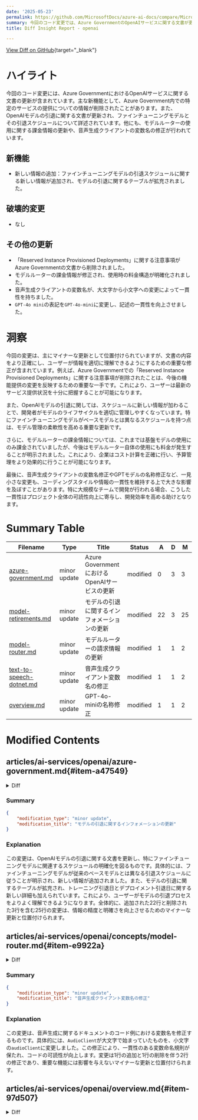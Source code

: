 ```yaml
---
date: '2025-05-23'
permalink: https://github.com/MicrosoftDocs/azure-ai-docs/compare/MicrosoftDocs:aedda49...MicrosoftDocs:2512fb2
summary: 今回のコード変更では、Azure GovernmentのOpenAIサービスに関する文書が更新され、特定のサービス提供情報が削除されました。ファインチューニングモデルの引退スケジュールに関する新しい情報が追加され、モデルルーターの課金情報が明確化されました。また、音声生成クライアントの変数名が修正され、表記の一貫性が向上しました。全体として、ユーザーが情報をより正確に理解できるようにするための重要な更新が含まれています。
title: Diff Insight Report - openai

---
```


[View Diff on GitHub](https://github.com/MicrosoftDocs/azure-ai-docs/compare/MicrosoftDocs:aedda49...MicrosoftDocs:2512fb2){target="_blank"}

# ハイライト

今回のコード変更には、Azure GovernmentにおけるOpenAIサービスに関する文書の更新が含まれています。主な新機能として、Azure Government内での特定のサービスの提供についての情報が削除されたことがあります。また、OpenAIモデルの引退に関する文書が更新され、ファインチューニングモデルとその引退スケジュールについて詳述されています。他にも、モデルルーターの使用に関する課金情報の更新や、音声生成クライアントの変数名の修正が行われています。

## 新機能

- 新しい情報の追加：ファインチューニングモデルの引退スケジュールに関する新しい情報が追加され、モデルの引退に関するテーブルが拡充されました。
  
## 破壊的変更

- なし

## その他の更新

- 「Reserved Instance Provisioned Deployments」に関する注意事項がAzure Governmentの文書から削除されました。
- モデルルーターの課金情報が修正され、使用時の料金構造が明確化されました。
- 音声生成クライアントの変数名が、大文字から小文字への変更によって一貫性を持ちました。
- `GPT-4o mini`の表記を`GPT-4o-mini`に変更し、記述の一貫性を向上させました。

# 洞察

今回の変更は、主にマイナーな更新として位置付けられていますが、文書の内容をより正確にし、ユーザーが情報を適切に理解できるようにするための重要な修正が含まれています。例えば、Azure Governmentでの「Reserved Instance Provisioned Deployments」に関する注意事項が削除されたことは、今後の機能提供の変更を反映するための重要な一手です。これにより、ユーザーは最新のサービス提供状況を十分に把握することが可能になります。

また、OpenAIモデルの引退に関しては、スケジュールに新しい情報が加わることで、開発者がモデルのライフサイクルを適切に管理しやすくなっています。特にファインチューニングモデルがベースモデルとは異なるスケジュールを持つ点は、モデル管理の柔軟性を高める重要な更新です。

さらに、モデルルーターの課金情報については、これまでは基盤モデルの使用にのみ課金されていましたが、今後はモデルルーター自体の使用にも料金が発生することが明示されました。これにより、企業はコスト計算を正確に行い、予算管理をより効果的に行うことが可能になります。

最後に、音声生成クライアントの変数名修正やGPTモデルの名称修正など、一見小さな変更も、コーディングスタイルや情報の一貫性を維持する上で大きな影響を及ぼすことがあります。特に大規模なチームで開発が行われる場合、こうした一貫性はプロジェクト全体の可読性向上に寄与し、開発効率を高める助けとなります。

# Summary Table
|  Filename  | Type |    Title    | Status | A  | D  | M  |
|------------|------|-------------|--------|----|----|----|
| [azure-government.md](#item-a47549) | minor update | Azure GovernmentにおけるOpenAIサービスの更新 | modified | 0 | 3 | 3 | 
| [model-retirements.md](#item-03fc2e) | minor update | モデルの引退に関するインフォメーションの更新 | modified | 22 | 3 | 25 | 
| [model-router.md](#item-e9922a) | minor update | モデルルーターの請求情報の更新 | modified | 1 | 1 | 2 | 
| [text-to-speech-dotnet.md](#item-fea66a) | minor update | 音声生成クライアント変数名の修正 | modified | 1 | 1 | 2 | 
| [overview.md](#item-97d507) | minor update | GPT-4o-miniの名称修正 | modified | 1 | 1 | 2 | 


# Modified Contents
## articles/ai-services/openai/azure-government.md{#item-a47549}

<details>
<summary>Diff</summary>
````diff
@@ -49,9 +49,6 @@ To request quota increases for these models, submit a request at [https://aka.ms
 | usgovarizona  | ✅ | - | - | ✅ |
 | usgovvirginia | ✅ | - | - | ✅ |
 
-> [!IMPORTANT]
-> Reserved Instance Provisioned Deployments are now available in Azure Government as of May 2025. Refer to [Provisioned Managed Offering in Azure Government](./concepts/gov-provisioned.md) for more details.
-
 <br>
 
 ## Azure OpenAI features
````
</details>

### Summary

```json
{
    "modification_type": "minor update",
    "modification_title": "Azure GovernmentにおけるOpenAIサービスの更新"
}
```

### Explanation
この変更は、Azure Governmentに関するOpenAIサービスの文書において、重要な情報を更新したものです。特に、2025年5月からAzure Governmentで利用可能になる「Reserved Instance Provisioned Deployments」に関する注意事項が削除されました。この deletion は、最新の機能やサービスの展開を反映し、より正確な情報を提供することを目的としています。変更された箇所は3行で、内容に大きな影響を与えないマイナーな更新です。

## articles/ai-services/openai/concepts/model-retirements.md{#item-03fc2e}

<details>
<summary>Diff</summary>
````diff
@@ -87,15 +87,15 @@ For more information on how to manage model upgrades and migrations for provisio
 > [!NOTE]
 > Not all models go through a deprecation period prior to retirement. Some models/versions only have a retirement date.
 >
-> **Fine-tuned models** are subject to the same deprecation and retirement schedule as their equivalent base model.
+> **Fine-tuned models** are subject to a [different](#fine-tuned-models) deprecation and retirement schedule from their equivalent base model.
 
 These models are currently available for use in Azure OpenAI.
 
 | Model                     | Version         | Retirement date                    | Replacement model                    |
 | --------------------------|-----------------|------------------------------------|--------------------------------------|
 | `computer-use-preview`    | 2025-03-11      | No earlier than June 11, 2025      |                                      |
 | `dall-e-3`                | 3               | No earlier than June 30, 2025      |                                      |
-| `gpt-35-turbo-16k`        | 0613            | April, 30, 2025                    | `gpt-4.1-mini` version: `2025-04-14` |
+| `gpt-35-turbo-16k`        | 0613            | April  30, 2025                    | `gpt-4.1-mini` version: `2025-04-14` |
 | `gpt-35-turbo`            | 1106            | No earlier than July 16, 2025      | `gpt-4.1-mini` version: `2025-04-14` |
 | `gpt-35-turbo`            | 0125            | No earlier than July 16, 2025      | `gpt-4.1-mini` version: `2025-04-14` |
 | `gpt-4`<br>`gpt-4-32k`    | 0314            | June 6, 2025                       | `gpt-4o` version: `2024-11-20`       |
@@ -130,11 +130,30 @@ We'll notify all customers with these preview deployments at least 30 days befor
 > [!TIP]
 > **Will a model upgrade happen if the new model version is not yet available in that region?**
 >
-> Yes, even in cases where the latest model version is not yet available in a region, we will automatically upgrade deployments during the scheduled upgrade window. For more information, see [Azure OpenAI model versions](/azure/ai-services/openai/concepts/model-versions#will-a-model-upgrade-happen-if-the-new-model-version-is-not-yet-available-in-that-region).
+> Yes, even in cases where the latest model version is not yet available in a region, we'll automatically upgrade deployments during the scheduled upgrade window. For more information, see [Azure OpenAI model versions](/azure/ai-services/openai/concepts/model-versions#will-a-model-upgrade-happen-if-the-new-model-version-is-not-yet-available-in-that-region).
 
 > [!IMPORTANT]
 > Vision enhancements preview features including Optical Character Recognition (OCR), object grounding, video prompts will be retired and no longer available once `gpt-4` Version: `vision-preview` is upgraded to `turbo-2024-04-09`. If you're currently relying on any of these preview features, this automatic model upgrade will be a breaking change.
 
+## Fine-tuned models
+
+Fine-tuned models retire in two phases: training and deployment.
+
+All fine-tuned models follow their equivalent base model for **training** retirement. Once retired, a given model is no longer available for fine tuning.
+
+For fine-tuned models made generally available since `gpt-4o-2024-08-06`, **deployment** retirement occurs 1 year after **training** retirement. At deployment retirement, inference and deployment returns error responses.
+
+| Model            | Version     | Training retirement date  | Deployment retirement date       |
+| -----------------|-------------|---------------------------|----------------------------------|
+| `gpt-35-turbo`   | 1106        | At base model retirement  | At training retirement           |
+| `gpt-35-turbo`   | 0125        | At base model retirement  | At training retirement           |
+| `gpt-4o`         | 2024-08-06  | At base model retirement  | One year after training retirement |
+| `gpt-4o-mini`    | 2024-07-18  | At base model retirement  | One year after training retirement |
+| `gpt-4.1`        | 2025-04-14  | At base model retirement  | One year after training retirement |
+| `gpt-4.1-mini`   | 2025-04-14  | At base model retirement  | One year after training retirement |
+| `gpt-4.1-nano`   | 2025-04-14  | At base model retirement  | One year after training retirement |
+| `o4-mini`        | 2025-04-16  | At base model retirement  | One year after training retirement |
+
 ## Default model versions
 
 | Model | Current default version | New default version | Default upgrade date |
````
</details>

### Summary

```json
{
    "modification_type": "minor update",
    "modification_title": "モデルの引退に関するインフォメーションの更新"
}
```

### Explanation
この変更は、OpenAIモデルの引退に関する文書を更新し、特にファインチューニングモデルに関連するスケジュールの明確化を図るものです。具体的には、ファインチューニングモデルが従来のベースモデルとは異なる引退スケジュールに従うことが明示され、新しい情報が追加されました。また、モデルの引退に関するテーブルが拡充され、トレーニング引退日とデプロイメント引退日に関する新しい詳細も加えられています。これにより、ユーザーがモデルの引退プロセスをよりよく理解できるようになります。全体的に、追加された22行と削除された3行を含む25行の変更は、情報の精度と明確さを向上させるためのマイナーな更新と位置付けられます。

## articles/ai-services/openai/concepts/model-router.md{#item-e9922a}

<details>
<summary>Diff</summary>
````diff
@@ -54,7 +54,7 @@ Model router doesn't process audio input.
 
 ## Billing information
 
-When you use model router, you're only billed for the use of the underlying models as they're recruited to respond to prompts. The model routing function itself doesn't incur any extra charges.
+When you use model router today, you're only billed for the use of the underlying models as they're recruited to respond to prompts: the model routing function itself doesn't incur any extra charges. Starting August 1, the model router usage will be charged as well.
 
 You can monitor the costs of your model router deployment in the Azure portal.
 
````
</details>

### Summary

```json
{
    "modification_type": "minor update",
    "modification_title": "モデルルーターの請求情報の更新"
}
```

### Explanation
この変更は、OpenAIのモデルルーターに関する文書の請求情報を更新するものです。具体的には、モデルルーターを使用する際の請求についての説明が更新され、現在は基盤となるモデルの使用に対してのみ課金されることが強調されましたが、2023年8月1日以降はモデルルーターの使用にも料金が発生することが明示されています。これにより、ユーザーはモデルルーターの使用に関する料金構造をより正確に理解できるようになり、変更は1行の追加と1行の削除を伴う2行の修正にとどまりますが、重要な情報を反映するためのマイナーな更新と見なされます。

## articles/ai-services/openai/includes/text-to-speech-dotnet.md{#item-fea66a}

<details>
<summary>Diff</summary>
````diff
@@ -98,7 +98,7 @@ To run the quickstart, follow these steps:
     var speechFilePath = "YOUR_AUDIO_FILE_PATH";
     
     AzureOpenAIClient openAIClient = new AzureOpenAIClient(endpoint, credentials);
-    AudioClient = openAIClient.GetAudioClient(deploymentName);
+    AudioClient audioClient = openAIClient.GetAudioClient(deploymentName);
     
     var result = await audioClient.GenerateSpeechAsync(
                     "the quick brown chicken jumped over the lazy dogs");
````
</details>

### Summary

```json
{
    "modification_type": "minor update",
    "modification_title": "音声生成クライアント変数名の修正"
}
```

### Explanation
この変更は、音声生成に関するドキュメントのコード例における変数名を修正するものです。具体的には、`AudioClient`が大文字で始まっていたものを、小文字の`audioClient`に変更しました。この修正により、一貫性のある変数命名規則が保たれ、コードの可読性が向上します。変更は1行の追加と1行の削除を伴う2行の修正であり、重要な機能には影響を与えないマイナーな更新と位置付けられます。

## articles/ai-services/openai/overview.md{#item-97d507}

<details>
<summary>Diff</summary>
````diff
@@ -86,7 +86,7 @@ The total number of tokens processed in a given request depends on the length of
  
 #### Image tokens
 
-Azure OpenAI's image processing capabilities with GPT-4o, GPT-4o mini, and GPT-4 Turbo with Vision models uses image tokenization to determine the total number of tokens consumed by image inputs. The number of tokens consumed is calculated based on two main factors: the level of image detail (low or high) and the image’s dimensions. Here's how token costs are calculated:
+Azure OpenAI's image processing capabilities with GPT-4o, GPT-4o-mini, and GPT-4 Turbo with Vision models uses image tokenization to determine the total number of tokens consumed by image inputs. The number of tokens consumed is calculated based on two main factors: the level of image detail (low or high) and the image’s dimensions. Here's how token costs are calculated:
 
 - **Low resolution mode**
   - Low detail allows the API to return faster responses for scenarios that don't require high image resolution analysis. The tokens consumed for low detail images are:
````
</details>

### Summary

```json
{
    "modification_type": "minor update",
    "modification_title": "GPT-4o-miniの名称修正"
}
```

### Explanation
今回の変更は、Azure OpenAIの画像処理機能に関する記述の一部を修正したものです。具体的には、`GPT-4o mini`という表記を`GPT-4o-mini`に変更しました。この修正により、表記が統一され、情報の一貫性が向上します。変更は1行の追加と1行の削除を伴う2行の修正ですが、内容の理解を助けるための重要なポイントであり、マイナーな更新とされています。


